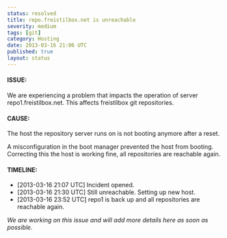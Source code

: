 ```yaml
---
status: resolved
title: repo.freistilbox.net is unreachable
severity: medium
tags: [git]
category: Hosting
date: 2013-03-16 21:06 UTC
published: true
layout: status
---
```


#### ISSUE:

We are experiencing a problem that impacts the operation of server repo1.freistilbox.net. This affects freistilbox git repositories.


#### CAUSE:

The host the repository server runs on is not booting anymore after a reset.

A misconfiguration in the boot manager prevented the host from booting.  
Correcting this the host is working fine, all repositories are reachable again.

#### TIMELINE:

* [2013-03-16 21:07 UTC] Incident opened. 
* [2013-03-16 21:30 UTC] Still unreachable. Setting up new host.
* [2013-03-16 23:52 UTC] repo1 is back up and all repositories are reachable again.

*We are working on this issue and will add more details here as soon as possible.*
